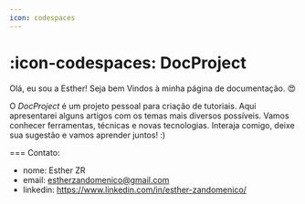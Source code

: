 ```yaml
---
icon: codespaces
---
```


# :icon-codespaces: DocProject 

Olá, eu sou a Esther!
Seja bem Vindos à minha página de documentação.  😍

O _DocProject_ é um projeto pessoal para criação de tutoriais.
Aqui apresentarei alguns artigos com os temas mais diversos possíveis. Vamos conhecer ferramentas, técnicas e novas tecnologias.
Interaja comigo, deixe sua sugestão e vamos aprender juntos! :)



=== Contato: 
  - nome: Esther ZR
  - email: estherzandomenico@gmail.com
  - linkedin: https://www.linkedin.com/in/esther-zandomenico/

